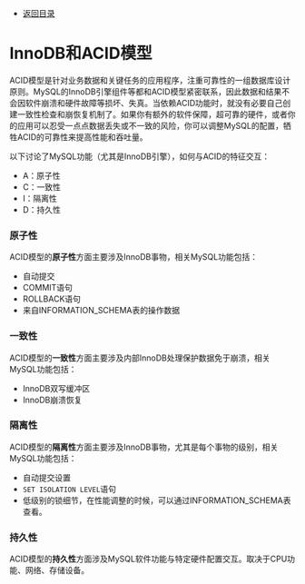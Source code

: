 * [返回目录](../InnoDB目录.md)

# InnoDB和ACID模型

ACID模型是针对业务数据和关键任务的应用程序，注重可靠性的一组数据库设计原则。MySQL的InnoDB引擎组件等都和ACID模型紧密联系，因此数据和结果不会因软件崩溃和硬件故障等损坏、失真。当依赖ACID功能时，就没有必要自己创建一致性检查和崩恢复机制了。如果你有额外的软件保障，超可靠的硬件，或者你的应用可以忍受一点点数据丢失或不一致的风险，你可以调整MySQL的配置，牺牲ACID的可靠性来提高性能和吞吐量。

以下讨论了MySQL功能（尤其是InnoDB引擎），如何与ACID的特征交互：
* A：原子性
* C：一致性
* I：隔离性
* D：持久性

### 原子性
ACID模型的**原子性**方面主要涉及InnoDB事物，相关MySQL功能包括：
* 自动提交
* COMMIT语句
* ROLLBACK语句
* 来自INFORMATION_SCHEMA表的操作数据

### 一致性
ACID模型的**一致性**方面主要涉及内部InnoDB处理保护数据免于崩溃，相关MySQL功能包括：
* InnoDB双写缓冲区
* InnoDB崩溃恢复

### 隔离性
ACID模型的**隔离性**方面主要涉及InnoDB事物，尤其是每个事物的级别，相关MySQL功能包括：
* 自动提交设置
* `SET ISOLATION LEVEL`语句
* 低级别的锁细节，在性能调整的时候，可以通过INFORMATION_SCHEMA表查看。

### 持久性
ACID模型的**持久性**方面涉及MySQL软件功能与特定硬件配置交互。取决于CPU功能、网络、存储设备。






















